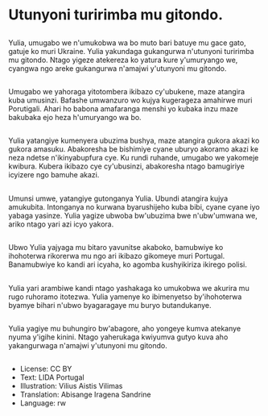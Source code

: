 # Utunyoni turirimba mu gitondo.

##
Yulia, umugabo we n'umukobwa wa bo muto bari batuye mu gace gato, gatuje ko muri Ukraine. Yulia yakundaga gukangurwa n'utunyoni turirimba mu gitondo. Ntago yigeze atekereza ko yatura kure y'umuryango we, cyangwa ngo areke gukangurwa n'amajwi y'utunyoni mu gitondo.

##
Umugabo we yahoraga yitotombera ikibazo cy'ubukene, maze atangira kuba umusinzi. Bafashe umwanzuro wo kujya kugerageza amahirwe muri Porutigali. Ahari ho babona amafaranga menshi yo kubaka inzu maze bakubaka ejo heza h'umuryango wa bo.

##
Yulia yatangiye kumenyera ubuzima bushya, maze atangira gukora akazi ko gukora amasuku. Abakoresha be bishimiye cyane uburyo akoramo akazi ke neza ndetse n'ikinyabupfura cye. Ku rundi ruhande, umugabo we yakomeje kwibura. Kubera ikibazo cye cy'ubusinzi, abakoresha ntago bamugiriye icyizere ngo bamuhe akazi.

##
Umunsi umwe, yatangiye gutonganya Yulia. Ubundi atangira kujya amukubita. Intonganya no kurwana byarushijeho kuba bibi, cyane cyane iyo yabaga yasinze. Yulia yagize ubwoba bw'ubuzima bwe n'ubw'umwana we, ariko ntago yari azi icyo yakora.

##
Ubwo Yulia yajyaga mu bitaro yavunitse akaboko, bamubwiye ko ihohoterwa rikorerwa mu ngo ari ikibazo gikomeye muri Portugal. Banamubwiye ko kandi ari icyaha, ko agomba kushyikiriza ikirego polisi.

##
Yulia yari arambiwe kandi ntago yashakaga ko umukobwa we akurira mu rugo ruhoramo itotezwa. Yulia yamenye ko ibimenyetso by'ihohoterwa byamye bihari n'ubwo byagaragaye mu buryo butandukanye.

##
Yulia yagiye mu buhungiro bw'abagore, aho yongeye kumva atekanye nyuma y'igihe kinini. Ntago yaherukaga kwiyumva gutyo kuva aho yakangurwaga n'amajwi y'utunyoni mu gitondo.

##
* License: CC BY
* Text: LIDA Portugal
* Illustration: Vilius Aistis Vilimas
* Translation: Abisange Iragena Sandrine
* Language: rw
